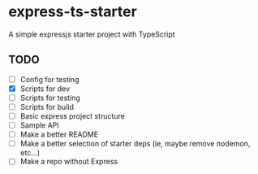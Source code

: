 # express-ts-starter
A simple expressjs starter project with TypeScript

## TODO

- [ ] Config for testing
- [x] Scripts for dev
- [ ] Scripts for testing
- [ ] Scripts for build
- [ ] Basic express project structure
- [ ] Sample API
- [ ] Make a better README
- [ ] Make a better selection of starter deps (ie, maybe remove nodemon, etc...)
- [ ] Make a repo without Express